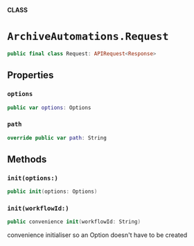 **CLASS**

# `ArchiveAutomations.Request`

```swift
public final class Request: APIRequest<Response>
```

## Properties
### `options`

```swift
public var options: Options
```

### `path`

```swift
override public var path: String
```

## Methods
### `init(options:)`

```swift
public init(options: Options)
```

### `init(workflowId:)`

```swift
public convenience init(workflowId: String)
```

convenience initialiser so an Option doesn't have to be created
